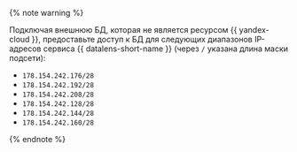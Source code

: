 

{% note warning %}

Подключая внешнюю БД, которая не является ресурсом {{ yandex-cloud }}, предоставьте доступ к БД для следующих диапазонов IP-адресов сервиса {{ datalens-short-name }} (через `/` указана длина маски подсети):

- `178.154.242.176/28`
- `178.154.242.192/28`
- `178.154.242.208/28`
- `178.154.242.128/28`
- `178.154.242.144/28`
- `178.154.242.160/28`

{% endnote %}